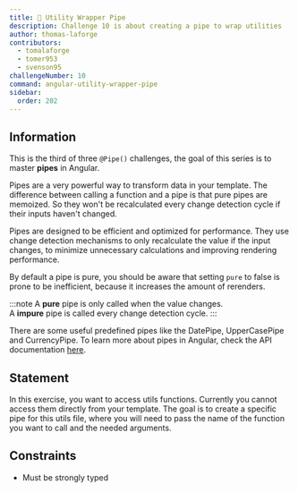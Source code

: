 ```yaml
---
title: 🔴 Utility Wrapper Pipe
description: Challenge 10 is about creating a pipe to wrap utilities
author: thomas-laforge
contributors:
  - tomalaforge
  - tomer953
  - svenson95
challengeNumber: 10
command: angular-utility-wrapper-pipe
sidebar:
  order: 202
---
```


## Information

This is the third of three `@Pipe()` challenges, the goal of this series is to master **pipes** in Angular.

Pipes are a very powerful way to transform data in your template. The difference between calling a function and a pipe is that pure pipes are memoized. So they won't be recalculated every change detection cycle if their inputs haven't changed.

Pipes are designed to be efficient and optimized for performance. They use change detection mechanisms to only recalculate the value if the input changes, to minimize unnecessary calculations and improving rendering performance.

By default a pipe is pure, you should be aware that setting `pure` to false is prone to be inefficient, because it increases the amount of rerenders.

:::note
A **pure** pipe is only called when the value changes.\
A **impure** pipe is called every change detection cycle.
:::

There are some useful predefined pipes like the DatePipe, UpperCasePipe and CurrencyPipe. To learn more about pipes in Angular, check the API documentation [here](https://angular.dev/guide/pipes).

## Statement

In this exercise, you want to access utils functions. Currently you cannot access them directly from your template. The goal is to create a specific pipe for this utils file, where you will need to pass the name of the function you want to call and the needed arguments.

## Constraints

- Must be strongly typed

